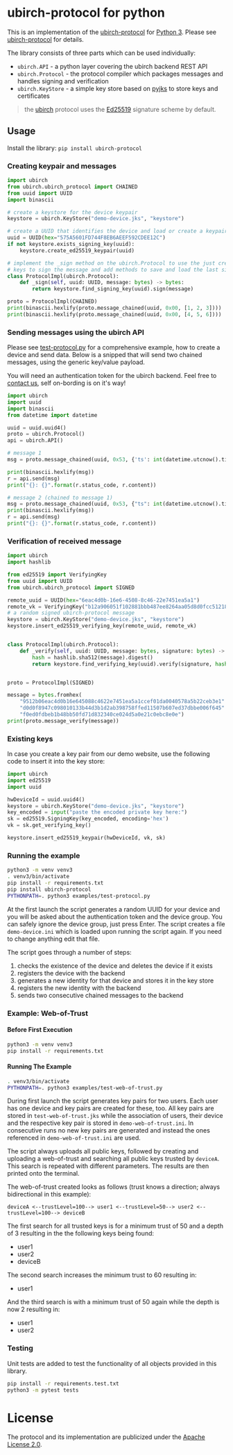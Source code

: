 # ubirch-protocol for python

This is an implementation of the [ubirch-protocol](https://github.com/ubirch/ubirch-protocol)
for [Python 3](https://www.python.org/). Please see [ubirch-protocol](https://github.com/ubirch/ubirch-protocol)
for details.

The library consists of three parts which can be used individually:

* `ubirch.API` - a python layer covering the ubirch backend REST API
* `ubirch.Protocol` - the protocol compiler which packages messages and handles signing and verification
* `ubirch.KeyStore` - a simple key store based on [pyjks](https://pypi.org/project/pyjks/) to store keys and certificates

> the [ubirch](https://ubirch.com) protocol uses the [Ed25519](https://ed25519.cr.yp.to/) signature scheme by default.
 
## Usage

Install the library: `pip install ubirch-protocol`
  
### Creating keypair and messages

```python
import ubirch
from ubirch.ubirch_protocol import CHAINED
from uuid import UUID
import binascii

# create a keystore for the device keypair
keystore = ubirch.KeyStore("demo-device.jks", "keystore")

# create a UUID that identifies the device and load or create a keypair
uuid = UUID(hex="575A5601FD744F8EB6AEEF592CDEE12C")
if not keystore.exists_signing_key(uuid):
    keystore.create_ed25519_keypair(uuid)

# implement the _sign method on the ubirch.Protocol to use the just created
# keys to sign the message and add methods to save and load the last signature
class ProtocolImpl(ubirch.Protocol):
    def _sign(self, uuid: UUID, message: bytes) -> bytes:
        return keystore.find_signing_key(uuid).sign(message)        

proto = ProtocolImpl(CHAINED)
print(binascii.hexlify(proto.message_chained(uuid, 0x00, [1, 2, 3])))
print(binascii.hexlify(proto.message_chained(uuid, 0x00, [4, 5, 6])))
```
 
### Sending messages using the ubirch API

Please see [test-protocol.py](examples/test-protocol.py) for a comprehensive example, how to create a device and
send data. Below is a snipped that will send two chained messages, using the generic key/value payload.

You will need an authentication token for the ubirch backend. Feel free to [contact us](https://ubirch.com), 
self on-bording is on it's way!

```python
import ubirch
import uuid
import binascii
from datetime import datetime

uuid = uuid.uuid4()
proto = ubirch.Protocol()
api = ubirch.API()

# message 1
msg = proto.message_chained(uuid, 0x53, {'ts': int(datetime.utcnow().timestamp()), 'v': 99})

print(binascii.hexlify(msg))
r = api.send(msg)
print("{}: {}".format(r.status_code, r.content))

# message 2 (chained to message 1)
msg = proto.message_chained(uuid, 0x53, {"ts": int(datetime.utcnow().timestamp()), "v": 100})
print(binascii.hexlify(msg))
r = api.send(msg)
print("{}: {}".format(r.status_code, r.content))
```

### Verification of received message

```python
import ubirch
import hashlib

from ed25519 import VerifyingKey
from uuid import UUID
from ubirch.ubirch_protocol import SIGNED

remote_uuid = UUID(hex="6eac4d0b-16e6-4508-8c46-22e7451ea5a1")
remote_vk = VerifyingKey("b12a906051f102881bbb487ee8264aa05d8d0fcc51218f2a47f562ceb9b0d068", encoding='hex')
# a random signed ubirch-protocol message
keystore = ubirch.KeyStore("demo-device.jks", "keystore")
keystore.insert_ed25519_verifying_key(remote_uuid, remote_vk)


class ProtocolImpl(ubirch.Protocol):
    def _verify(self, uuid: UUID, message: bytes, signature: bytes) -> dict:
        hash = hashlib.sha512(message).digest()
        return keystore.find_verifying_key(uuid).verify(signature, hash)


proto = ProtocolImpl(SIGNED)

message = bytes.fromhex(
    "9512b06eac4d0b16e645088c4622e7451ea5a1ccef01da0040578a5b22ceb3e1"
    "d0d0f8947c098010133b44d3b1d2ab398758ffed11507b607ed37dbbe006f645"
    "f0ed0fdbeb1b48bb50fd71d832340ce024d5a0e21c0ebc8e0e")
print(proto.message_verify(message))
```

### Existing keys

In case you create a key pair from our demo website, use the following code to insert it into the key store:

```python
import ubirch
import ed25519
import uuid

hwDeviceId = uuid.uuid4()
keystore = ubirch.KeyStore("demo-device.jks", "keystore")
key_encoded = input("paste the encoded private key here:")
sk = ed25519.SigningKey(key_encoded, encoding='hex')
vk = sk.get_verifying_key() 

keystore.insert_ed25519_keypair(hwDeviceId, vk, sk)
```

### Running the example

```bash
python3 -m venv venv3
. venv3/bin/activate
pip install -r requirements.txt
pip install ubirch-protocol
PYTHONPATH=. python3 examples/test-protocol.py
```

At the first launch the script generates a random UUID for your device and you will be asked
about the authentication token and the device group. You can safely ignore the device group, just press Enter.
The script creates a file `demo-device.ini` which is loaded upon running the script again. If
you need to change anything edit that file.

The script goes through a number of steps:

1. checks the existence of the device and deletes the device if it exists
2. registers the device with the backend
3. generates a new identity for that device and stores it in the key store
4. registers the new identity with the backend
5. sends two consecutive chained messages to the backend

### Example: Web-of-Trust

#### Before First Execution

```bash
python3 -m venv venv3
pip install -r requirements.txt
```

#### Running The Example

```bash
. venv3/bin/activate
PYTHONPATH=. python3 examples/test-web-of-trust.py
```

During first launch the script generates key pairs for two users. Each user has one device and key pairs are created for 
these, too. All key pairs are stored in `test-web-of-trust.jks` while the association of users, their device and the 
respective key pair is stored in `demo-web-of-trust.ini`. In consecutive runs no new key pairs are generated and instead
the ones referenced in `demo-web-of-trust.ini` are used.

The script always uploads all public keys, followed by creating and uploading a web-of-trust and searching all public 
keys trusted by `deviceA`. This search is repeated with different parameters. The results are then printed onto the
terminal.

The web-of-trust created looks as follows (trust knows a direction; always bidirectional in this example):

```
deviceA <--trustLevel=100--> user1 <--trustLevel=50--> user2 <--trustLevel=100--> deviceB
```

The first search for all trusted keys is for a minimum trust of 50 and a depth of 3 resulting in the the following keys
being found:

* user1
* user2
* deviceB

The second search increases the minimum trust to 60 resulting in:

* user1

And the third search is with a minimum trust of 50 again while the depth is now 2 resulting in:

* user1
* user2


### Testing

Unit tests are added to test the functionality of all objects provided in this library.

```bash
pip install -r requirements.test.txt
python3 -m pytest tests
``` 
# License 

The protocol and its implementation are publicized under the [Apache License 2.0](LICENSE).

